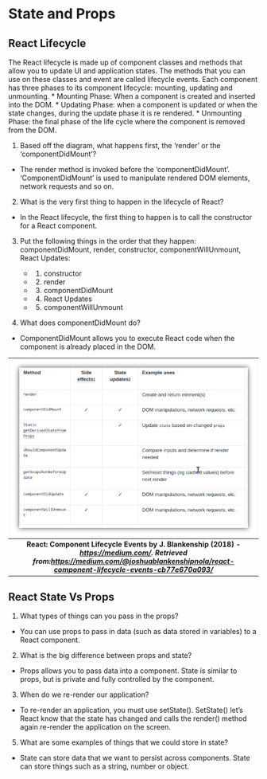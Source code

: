 # State and Props

## React Lifecycle
The React lifecycle is made up of component classes and methods that allow you to update UI and application states. The methods that you can use on these classes and event are called lifecycle events. Each component has three phases to its component lifecycle: mounting, updating and unmounting.
 	* Mounting Phase: When a component is created and inserted into the DOM.
    * Updating Phase: when a component is updated or when the state changes, during the update phase it is re rendered.
  	* Unmounting Phase: the final phase of the life cycle where the component is removed from the DOM.
 
1.	Based off the diagram, what happens first, the ‘render’ or the ‘componentDidMount’?
- The render method is invoked before the ‘componentDidMount’. ‘ComponentDidMount’ is used to manipulate rendered DOM elements, network requests and so on.
2.	What is the very first thing to happen in the lifecycle of React?
- In the React lifecycle, the first thing to happen is to call the constructor for a React component.
3.	Put the following things in the order that they happen: componentDidMount, render, constructor, componentWillUnmount, React Updates:
    * 1. constructor
    * 2. render
    * 3. componentDidMount
    * 4. React Updates
    * 5. componentWillUnmount

4.	What does componentDidMount do?
- ComponentDidMount allows you to execute React code when the component is already placed in the DOM.

| ![React Components](./imgs/chart%20to%20help%20you%20keep%20track%20of%20the%20lifecycle%20events.png) |
|:--:|
| <b>React: Component Lifecycle Events by J. Blankenship (2018)<b> <i>- https://medium.com/. Retrieved from:https://medium.com/@joshuablankenshipnola/react-component-lifecycle-events-cb77e670a093/|</i>


## React State Vs Props
1.	What types of things can you pass in the props?
- You can use props to pass in data (such as data stored in variables) to a React component.
2.	What is the big difference between props and state?
- Props allows you to pass data into a component. State is similar to props, but is private and fully controlled by the component.
3.	When do we re-render our application?
- To re-render an application, you must use setState(). SetState() let’s React know that the state has changed and calls the render() method again re-render the application on the screen.
5.	What are some examples of things that we could store in state?
- State can store data that we want to persist across components. State can store things such as a string, number or object.

